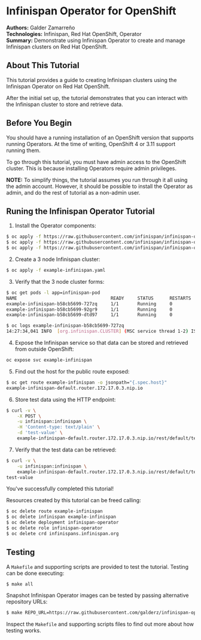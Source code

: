 Infinispan Operator for OpenShift
=================================
**Authors:** Galder Zamarreño  
**Technologies:** Infinispan, Red Hat OpenShift, Operator  
**Summary:** Demonstrate using Infinispan Operator to create and manage Infinispan clusters on Red Hat OpenShift.   

About This Tutorial
-------------------
This tutorial provides a guide to creating Infinispan clusters using the Infinispan Operator on Red Hat OpenShift.

After the initial set up, the tutorial demonstrates that you can interact with the Infinispan cluster to store and retrieve data.

Before You Begin
----------------
You should have a running installation of an OpenShift version that supports running Operators.
At the time of writing, OpenShift 4 or 3.11 support running them.

To go through this tutorial, you must have admin access to the OpenShift cluster.
This is because installing Operators require admin privileges.

**NOTE:** To simplify things, the tutorial assumes you run through it all using the admin account.
However, it should be possible to install the Operator as admin, and do the rest of tutorial as a non-admin user. 

Runing the Infinispan Operator Tutorial
---------------------------------------
1. Install the Operator components:
```bash
$ oc apply -f https://raw.githubusercontent.com/infinispan/infinispan-operator/0.1.0/deploy/rbac.yaml
$ oc apply -f https://raw.githubusercontent.com/infinispan/infinispan-operator/0.1.0/deploy/operator.yaml
$ oc apply -f https://raw.githubusercontent.com/infinispan/infinispan-operator/0.1.0/deploy/crd.yaml
``` 

2. Create a 3 node Infinispan cluster:
```bash
$ oc apply -f example-infinispan.yaml
```

3. Verify that the 3 node cluster forms:
```bash
$ oc get pods -l app=infinispan-pod
NAME                                   READY     STATUS      RESTARTS   AGE
example-infinispan-b58cb5699-727zq     1/1       Running     0          46m
example-infinispan-b58cb5699-92gr9     1/1       Running     0          46m
example-infinispan-b58cb5699-dtd97     1/1       Running     0          46m

$ oc logs example-infinispan-b58cb5699-727zq
14:27:34,041 INFO  [org.infinispan.CLUSTER] (MSC service thread 1-2) ISPN000094: Received new cluster view for channel cluster: [example-infinispan-b58cb5699-dtd97|2] (3) [example-infinispan-b58cb5699-dtd97, example-infinispan-b58cb5699-92gr9, example-infinispan-b58cb5699-727zq]
```

4. Expose the Infinispan service so that data can be stored and retrieved from outside OpenShift:
```bash
oc expose svc example-infinispan
```

5. Find out the host for the public route exposed:
```bash
$ oc get route example-infinispan -o jsonpath="{.spec.host}"
example-infinispan-default.router.172.17.0.3.nip.io
```

6. Store test data using the HTTP endpoint:
```bash
$ curl -v \
    -X POST \
    -u infinispan:infinispan \
    -H 'Content-type: text/plain' \
    -d 'test-value' \
    example-infinispan-default.router.172.17.0.3.nip.io/rest/default/test-key
```

7. Verify that the test data can be retrieved:
```bash
$ curl -v \
    -u infinispan:infinispan \
    example-infinispan-default.router.172.17.0.3.nip.io/rest/default/test-key
test-value
```

  You've successfully completed this tutorial!

  Resources created by this tutorial can be freed calling:

  ```bash
  $ oc delete route example-infinispan
  $ oc delete infinispan example-infinispan
  $ oc delete deployment infinispan-operator
  $ oc delete role infinispan-operator
  $ oc delete crd infinispans.infinispan.org
  ```

Testing
-------
A `Makefile` and supporting scripts are provided to test the tutorial.
Testing can be done executing:

```bash
$ make all
```

Snapshot Infinispan Operator images can be tested by passing alternative repository URLs:

```bash
$ make REPO_URL=https://raw.githubusercontent.com/galderz/infinispan-operator/t_release all
```

Inspect the `Makefile` and supporting scripts files to find out more about how testing works. 

